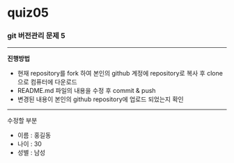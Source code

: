 # quiz05
### git 버전관리 문제 5
---

__진행방법__
- 현재 repository를 fork 하여 본인의 github 계정에 repository로 복사 후 clone으로 컴퓨터에 다운로드
- README.md 파일의 내용을 수정 후 commit & push
- 변경된 내용이 본인의 github repository에 업로드 되었는지 확인
---

수정할 부분
- 이름 : 홍길동
- 나이 : 30
- 성별 : 남성

